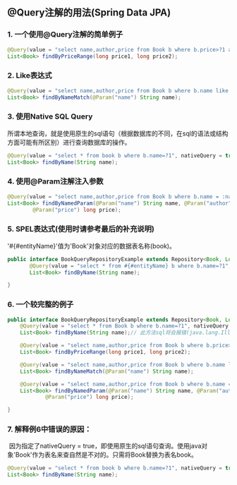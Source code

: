 ## @Query注解的用法(Spring Data JPA)

### 1. 一个使用@Query注解的简单例子

```java
@Query(value = "select name,author,price from Book b where b.price>?1 and b.price<?2")
List<Book> findByPriceRange(long price1, long price2);
```

### 2. Like表达式

```java
@Query(value = "select name,author,price from Book b where b.name like %:name%")
List<Book> findByNameMatch(@Param("name") String name);
```

### 3. 使用Native SQL Query

所谓本地查询，就是使用原生的sql语句（根据数据库的不同，在sql的语法或结构方面可能有所区别）进行查询数据库的操作。

```java
@Query(value = "select * from book b where b.name=?1", nativeQuery = true)
List<Book> findByName(String name);
```

### 4. 使用@Param注解注入参数

```java
@Query(value = "select name,author,price from Book b where b.name = :name AND b.author=:author AND b.price=:price")
List<Book> findByNamedParam(@Param("name") String name, @Param("author") String author,
        @Param("price") long price);
```

### 5. SPEL表达式(使用时请参考最后的补充说明)

   '#{#entityName}'值为'Book'对象对应的数据表名称(book)。

```java
public interface BookQueryRepositoryExample extends Repository<Book, Long>{
       @Query(value = "select * from #{#entityName} b where b.name=?1", nativeQuery = true)
       List<Book> findByName(String name);

}
```

### 6. 一个较完整的例子

```java
public interface BookQueryRepositoryExample extends Repository<Book, Long> {
    @Query(value = "select * from Book b where b.name=?1", nativeQuery = true) 
    List<Book> findByName(String name);// 此方法sql将会报错(java.lang.IllegalArgumentException)，看出原因了吗,若没看出来，请看下一个例子

    @Query(value = "select name,author,price from Book b where b.price>?1 and b.price<?2")
    List<Book> findByPriceRange(long price1, long price2);

    @Query(value = "select name,author,price from Book b where b.name like %:name%")
    List<Book> findByNameMatch(@Param("name") String name);

    @Query(value = "select name,author,price from Book b where b.name = :name AND b.author=:author AND b.price=:price")
    List<Book> findByNamedParam(@Param("name") String name, @Param("author") String author,
            @Param("price") long price);

}
```

### 7. 解释例6中错误的原因：

​     因为指定了nativeQuery = true，即使用原生的sql语句查询。使用java对象'Book'作为表名来查自然是不对的。只需将Book替换为表名book。

```java
@Query(value = "select * from book b where b.name=?1", nativeQuery = true)
List<Book> findByName(String name);
```